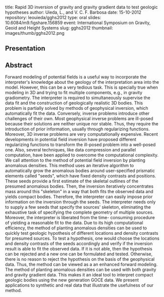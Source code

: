 title: Rapid 3D inversion of gravity and gravity gradient data to test geologic hypotheses
author: Uieda, L., and V. C. F. Barbosa
date: 15-10-2012
repository: leouieda/gghs2012
type: oral
slides: 10.6084/m9.figshare.156859
event: International Symposium on Gravity, Geoid and Height Systems
slug: gghs2012
thumbnail: images/thumb/gghs2012.png

## Presentation

<script async class="speakerdeck-embed"
data-id="e13e025b29be431aabdd9cdb3c91c840" data-ratio="1.33159947984395"
src="//speakerdeck.com/assets/embed.js"></script>

## Abstract

Forward modeling of potential fields is a useful way to incorporate the
interpreter's knowledge about the geology of the interpretation area into the
model. However, this can be a very tedious task. This is specially true when
modeling in 3D and trying to fit multiple components, e.g., in gravity
gradiometry. The interpreter is required to simultaneously supervise the data
fit and the construction of geologically realistic 3D bodies. This problem is
partially solved by methods of geophysical inversion, which automatically fit
the data. Conversely, inverse problems introduce other challenges of their own.
Most geophysical inverse problems are ill-posed because their solutions are
neither unique nor stable. Thus, they require the introduction of prior
information, usually through regularizing functions. Moreover, 3D inverse
problems are very computationally expensive. Recent developments in potential
field inversion have proposed different regularizing functions to transform the
ill-posed problem into a well-posed one. Also, several techniques, like data
compression and parallel computation, have been applied to overcome the
computational complexity. We call attention to the method of potential field
inversion by planting anomalous densities. This method uses an iterative
algorithm to automatically grow the anomalous bodies around user-specified
prismatic elements called "seeds", which have fixed density contrasts and
positions. These seeds provide a first estimate of the skeletal outlines of the
presumed anomalous bodies. Then, the inversion iteratively concentrates mass
around this "skeleton" in a way that both fits the observed data and yields
compact bodies. Therefore, the interpreter can easily impose prior information
on the inversion through the seeds. The interpreter needs only to supply a few
seeds that specify the sources' skeleton, eliminating the exhaustive task of
specifying the complete geometry of multiple sources. Moreover, the interpreter
is liberated from the time- consuming procedure of yielding a reasonable fit to
the data. Due to its high computational efficiency, the method of planting
anomalous densities can be used to quickly test geologic hypothesis of
different locations and density contrasts for presumed sources. To test a
hypothesis, one would choose the locations and density contrasts of the seeds
accordingly and verify if the inversion result is able to fit the observed
data. If it is not able, then the hypothesis can be rejected and a new one can
be formulated and tested. Otherwise, there is no reason to reject the
hypothesis on the basis of the geophysical data. Thus, the method can be viewed
as a an enhanced forward modeling. The method of planting anomalous densities
can be used with both gravity and gravity gradient data. This makes it an ideal
tool to interpret compact geologic bodies using the new generation GOCE data.
We present applications to synthetic and real data that illustrate the
usefulness of our method.
